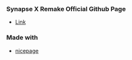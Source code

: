 ### Synapse X Remake Official Github Page
- [Link](https://charlzk05.github.io/Synapse-X-Remake-Synapse-X-Free-Version/)

### Made with
- [nicepage](https://nicepage.com)
